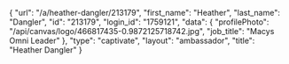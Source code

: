 {
    "url": "\/a\/heather-dangler\/213179",
    "first_name": "Heather",
    "last_name": "Dangler",
    "id": "213179",
    "login_id": "1759121",
    "data": {
        "profilePhoto": "\/api\/canvas\/logo\/466817435-0.9872125718742.jpg",
        "job_title": "Macys Omni Leader"
    },
    "type": "captivate",
    "layout": "ambassador",
    "title": "Heather Dangler"
}